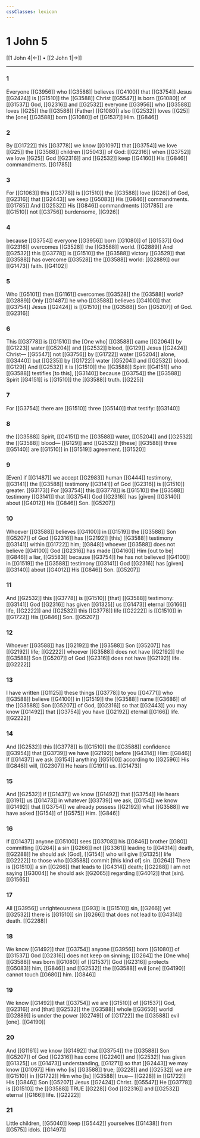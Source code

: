 ```yaml
---
cssClasses: lexicon
---
```


# 1 John 5

[[1 John 4|←]] • [[2 John 1|→]]

---

### 1
Everyone [[G3956]] who [[G3588]] believes [[G4100]] that [[G3754]] Jesus [[G2424]] is [[G1510]] the [[G3588]] Christ [[G5547]] is born [[G1080]] of [[G1537]] God, [[G2316]] and [[G2532]] everyone [[G3956]] who [[G3588]] loves [[G25]] the [[G3588]] [Father] [[G1080]] also [[G2532]] loves [[G25]] the [one] [[G3588]] born [[G1080]] of [[G1537]] Him. [[G846]]

### 2
By [[G1722]] this [[G3778]] we know [[G1097]] that [[G3754]] we love [[G25]] the [[G3588]] children [[G5043]] of God: [[G2316]] when [[G3752]] we love [[G25]] God [[G2316]] and [[G2532]] keep [[G4160]] His [[G846]] commandments. [[G1785]]

### 3
For [[G1063]] this [[G3778]] is [[G1510]] the [[G3588]] love [[G26]] of God, [[G2316]] that [[G2443]] we keep [[G5083]] His [[G846]] commandments. [[G1785]] And [[G2532]] His [[G846]] commandments [[G1785]] are [[G1510]] not [[G3756]] burdensome, [[G926]]

### 4
because [[G3754]] everyone [[G3956]] born [[G1080]] of [[G1537]] God [[G2316]] overcomes [[G3528]] the [[G3588]] world. [[G2889]] And [[G2532]] this [[G3778]] is [[G1510]] the [[G3588]] victory [[G3529]] that [[G3588]] has overcome [[G3528]] the [[G3588]] world: [[G2889]] our [[G1473]] faith. [[G4102]]

### 5
Who [[G5101]] then [[G1161]] overcomes [[G3528]] the [[G3588]] world? [[G2889]] Only [[G1487]] he who [[G3588]] believes [[G4100]] that [[G3754]] Jesus [[G2424]] is [[G1510]] the [[G3588]] Son [[G5207]] of God. [[G2316]]

### 6
This [[G3778]] is [[G1510]] the [One who] [[G3588]] came [[G2064]] by [[G1223]] water [[G5204]] and [[G2532]] blood, [[G129]] Jesus [[G2424]] Christ— [[G5547]] not [[G3756]] by [[G1722]] water [[G5204]] alone, [[G3440]] but [[G235]] by [[G1722]] water [[G5204]] and [[G2532]] blood. [[G129]] And [[G2532]] it is [[G1510]] the [[G3588]] Spirit [[G4151]] who [[G3588]] testifies [to this], [[G3140]] because [[G3754]] the [[G3588]] Spirit [[G4151]] is [[G1510]] the [[G3588]] truth. [[G225]]

### 7
For [[G3754]] there are [[G1510]] three [[G5140]] that testify: [[G3140]]

### 8
the [[G3588]] Spirit, [[G4151]] the [[G3588]] water, [[G5204]] and [[G2532]] the [[G3588]] blood— [[G129]] and [[G2532]] [these] [[G3588]] three [[G5140]] are [[G1510]] in [[G1519]] agreement. [[G1520]]

### 9
[Even] if [[G1487]] we accept [[G2983]] human [[G444]] testimony, [[G3141]] the [[G3588]] testimony [[G3141]] of God [[G2316]] is [[G1510]] greater. [[G3173]] For [[G3754]] this [[G3778]] is [[G1510]] the [[G3588]] testimony [[G3141]] that [[G3754]] God [[G2316]] has [given] [[G3140]] about [[G4012]] His [[G846]] Son. [[G5207]]

### 10
Whoever [[G3588]] believes [[G4100]] in [[G1519]] the [[G3588]] Son [[G5207]] of God [[G2316]] has [[G2192]] [this] [[G3588]] testimony [[G3141]] within [[G1722]] him; [[G848]] whoever [[G3588]] does not believe [[G4100]] God [[G2316]] has made [[G4160]] Him [out to be] [[G846]] a liar, [[G5583]] because [[G3754]] he has not believed [[G4100]] in [[G1519]] the [[G3588]] testimony [[G3141]] God [[G2316]] has [given] [[G3140]] about [[G4012]] His [[G846]] Son. [[G5207]]

### 11
And [[G2532]] this [[G3778]] is [[G1510]] [that] [[G3588]] testimony: [[G3141]] God [[G2316]] has given [[G1325]] us [[G1473]] eternal [[G166]] life, [[G2222]] and [[G2532]] this [[G3778]] life [[G2222]] is [[G1510]] in [[G1722]] His [[G846]] Son. [[G5207]]

### 12
Whoever [[G3588]] has [[G2192]] the [[G3588]] Son [[G5207]] has [[G2192]] life; [[G2222]] whoever [[G3588]] does not have [[G2192]] the [[G3588]] Son [[G5207]] of God [[G2316]] does not have [[G2192]] life. [[G2222]]

### 13
I have written [[G1125]] these things [[G3778]] to you [[G4771]] who [[G3588]] believe [[G4100]] in [[G1519]] the [[G3588]] name [[G3686]] of the [[G3588]] Son [[G5207]] of God, [[G2316]] so that [[G2443]] you may know [[G1492]] that [[G3754]] you have [[G2192]] eternal [[G166]] life. [[G2222]]

### 14
And [[G2532]] this [[G3778]] is [[G1510]] the [[G3588]] confidence [[G3954]] that [[G3739]] we have [[G2192]] before [[G4314]] Him: [[G846]] If [[G1437]] we ask [[G154]] anything [[G5100]] according to [[G2596]] His [[G846]] will, [[G2307]] He hears [[G191]] us. [[G1473]]

### 15
And [[G2532]] if [[G1437]] we know [[G1492]] that [[G3754]] He hears [[G191]] us [[G1473]] in whatever [[G3739]] we ask, [[G154]] we know [[G1492]] that [[G3754]] we already possess [[G2192]] what [[G3588]] we have asked [[G154]] of [[G575]] Him. [[G846]]

### 16
If [[G1437]] anyone [[G5100]] sees [[G3708]] his [[G846]] brother [[G80]] committing [[G264]] a sin [[G266]] not [[G3361]] leading to [[G4314]] death, [[G2288]] he should ask [God], [[G154]] who will give [[G1325]] life [[G2222]] to those who [[G3588]] commit [this kind of] sin. [[G264]] There is [[G1510]] a sin [[G266]] that leads to [[G4314]] death; [[G2288]] I am not saying [[G3004]] he should ask [[G2065]] regarding [[G4012]] that [sin]. [[G1565]]

### 17
All [[G3956]] unrighteousness [[G93]] is [[G1510]] sin, [[G266]] yet [[G2532]] there is [[G1510]] sin [[G266]] that does not lead to [[G4314]] death. [[G2288]]

### 18
We know [[G1492]] that [[G3754]] anyone [[G3956]] born [[G1080]] of [[G1537]] God [[G2316]] does not keep on sinning; [[G264]] the [One who] [[G3588]] was born [[G1080]] of [[G1537]] God [[G2316]] protects [[G5083]] him, [[G846]] and [[G2532]] the [[G3588]] evil [one] [[G4190]] cannot touch [[G680]] him. [[G846]]

### 19
We know [[G1492]] that [[G3754]] we are [[G1510]] of [[G1537]] God, [[G2316]] and [that] [[G2532]] the [[G3588]] whole [[G3650]] world [[G2889]] is under the power [[G2749]] of [[G1722]] the [[G3588]] evil [one]. [[G4190]]

### 20
And [[G1161]] we know [[G1492]] that [[G3754]] the [[G3588]] Son [[G5207]] of God [[G2316]] has come [[G2240]] and [[G2532]] has given [[G1325]] us [[G1473]] understanding, [[G1271]] so that [[G2443]] we may know [[G1097]] Him who [is] [[G3588]] true; [[G228]] and [[G2532]] we are [[G1510]] in [[G1722]] Him who [is] [[G3588]] true— [[G228]] in [[G1722]] His [[G846]] Son [[G5207]] Jesus [[G2424]] Christ. [[G5547]] He [[G3778]] is [[G1510]] the [[G3588]] TRUE [[G228]] God [[G2316]] and [[G2532]] eternal [[G166]] life. [[G2222]]

### 21
Little children, [[G5040]] keep [[G5442]] yourselves [[G1438]] from [[G575]] idols. [[G1497]]

